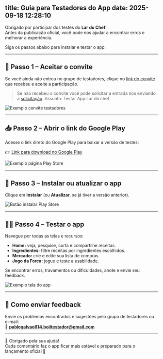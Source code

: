title: Guia para Testadores do App
date: 2025-09-18 12:28:10
---
Obrigado por participar dos testes do **Lar do Chef**!  
Antes da publicação oficial, você pode nos ajudar a encontrar erros e melhorar a experiência.  

Siga os passos abaixo para instalar e testar o app:

---

## 📝 Passo 1 – Aceitar o convite
Se você ainda não entrou no grupo de testadores, clique no [link do convite](https://play.google.com/store/apps/details?id=com.pablo614.Boil) que recebeu e aceite a participação.  

> Se não recebeu o convite você pode solicitar a entrada nos enviando a [solicitação](mailto:pablogalvao614.boiltestador@gmail.com).
> Assunto: Testar App Lar do chef


![Exemplo convite testadores](https://firebasestorage.googleapis.com/v0/b/boil-fc979.firebasestorage.app/o/recipes%2Ftestadores%2Ftestador-boil-0-CORTADO.png?alt=media&token=ae14a45e-17df-4c1a-8667-956e478981f2)

---

## 📥 Passo 2 – Abrir o link do Google Play
Acesse o link direto do Google Play para baixar a versão de testes:  

👉 [Link para download no Google Play](https://play.google.com/store/apps/details?id=com.pablo614.Boil)  

![Exemplo página Play Store](https://firebasestorage.googleapis.com/v0/b/boil-fc979.firebasestorage.app/o/recipes%2Ftestadores%2Fscreen_AVISO_Boil.jpeg?alt=media&token=5b9b23bf-757c-4317-a303-c63c5a89626b)

---

## 📲 Passo 3 – Instalar ou atualizar o app
Clique em **Instalar** (ou **Atualizar**, se já tiver a versão anterior).  

![Botão instalar Play Store](https://firebasestorage.googleapis.com/v0/b/boil-fc979.firebasestorage.app/o/recipes%2Ftestadores%2Fscreen_playStore_Boil.jpeg?alt=media&token=65baf0e6-fdf7-4357-96ef-c1dcb469576b)

---

## 🧑‍💻 Passo 4 – Testar o app
Navegue por todas as telas e recursos:  

- **Home:** veja, pesquise, curta e compartilhe receitas.  
- **Ingredientes:** filtre receitas por ingredientes escolhidos.  
- **Mercado:** crie e edite sua lista de compras.  
- **Jogo da Forca:** jogue e teste a usabilidade.  

Se encontrar erros, travamentos ou dificuldades, anote e envie seu feedback.

![Exemplo tela do app](https://firebasestorage.googleapis.com/v0/b/boil-fc979.firebasestorage.app/o/recipes%2Ftestadores%2Ftestador-boil-4.jpeg?alt=media&token=e174df78-9e56-46b5-810b-08c2ce9ac4af)

---

## 📢 Como enviar feedback
Envie os problemas encontrados e sugestões pelo grupo de testadores ou e-mail:  
📧 **[pablogalvao614.boiltestador@gmail.com](mailto:pablogalvao614.boiltestador@gmail.com)**

---

🙏 Obrigado pela sua ajuda!  
Cada comentário faz o app ficar mais estável e preparado para o lançamento oficial 🚀